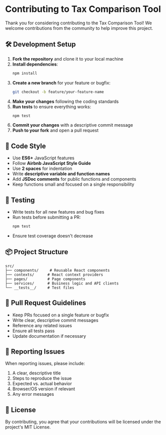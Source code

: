 # Contributing to Tax Comparison Tool

Thank you for considering contributing to the Tax Comparison Tool! We welcome contributions from the community to help improve this project.

## 🛠 Development Setup

1. **Fork the repository** and clone it to your local machine
2. **Install dependencies**:
   ```bash
   npm install
   ```
3. **Create a new branch** for your feature or bugfix:
   ```bash
   git checkout -b feature/your-feature-name
   ```
4. **Make your changes** following the coding standards
5. **Run tests** to ensure everything works:
   ```bash
   npm test
   ```
6. **Commit your changes** with a descriptive commit message
7. **Push to your fork** and open a pull request

## 📝 Code Style

- Use **ES6+** JavaScript features
- Follow **Airbnb JavaScript Style Guide**
- Use **2 spaces** for indentation
- Write **descriptive variable and function names**
- Add **JSDoc comments** for public functions and components
- Keep functions small and focused on a single responsibility

## 🧪 Testing

- Write tests for all new features and bug fixes
- Run tests before submitting a PR:
  ```bash
  npm test
  ```
- Ensure test coverage doesn't decrease

## 📦 Project Structure

```
src/
├── components/     # Reusable React components
├── contexts/      # React context providers
├── pages/         # Page components
├── services/      # Business logic and API clients
└── __tests__/     # Test files
```

## 📝 Pull Request Guidelines

- Keep PRs focused on a single feature or bugfix
- Write clear, descriptive commit messages
- Reference any related issues
- Ensure all tests pass
- Update documentation if necessary

## 🐛 Reporting Issues

When reporting issues, please include:

1. A clear, descriptive title
2. Steps to reproduce the issue
3. Expected vs. actual behavior
4. Browser/OS version if relevant
5. Any error messages

## 📄 License

By contributing, you agree that your contributions will be licensed under the project's MIT License.
